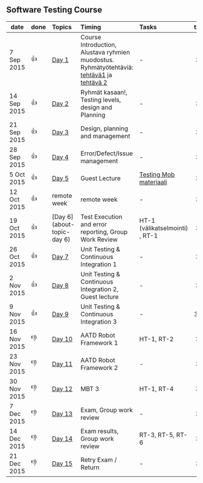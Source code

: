 ## Software Testing Course

| date | done | Topics | Timing | Tasks | time |
|--------------|:------------|:------------|:------------|:------------| :----- |
| 7 Sep 2015 | :+1:  | [Day 1](about-topics-day-1) | Course Introduction, Alustava ryhmien muodostus. Ryhmätyötehtäviä: [tehtävä1](about-group-work-what-means-testing) ja [tehtävä 2](about-group-work-software-requirements-what-a-heck)  | -| 3h |
| 14 Sep 2015 | :+1: | [Day 2](about-topics-day-2) | Ryhmät kasaan!, Testing levels, design and Planning  | -| 3h |
| 21 Sep 2015 | :+1: | [Day 3](about-topics-day-3) | Design, planning and management | - | 3h |
| 28 Sep 2015 | :+1: | [Day 4](about-topics-day-4) | Error/Defect/Issue management | - | 3h |
| 5 Oct 2015 | :+1: | [Day 5](about-topics-day-5) | Guest Lecture | [Testing Mob materiaali](https://github.com/N4SJAMK/teamboard-test/wiki/expoloratory-testing-session) | 3h |
| 12 Oct 2015 | :+1: | remote week | remote week | - | 3h |
| 19 Oct 2015 | :+1: | [Day 6](about-topic-day 6) |  Test Execution and error reporting, Group Work Review |  HT-1 (välikatselmointi) , RT-1 | 3h |
| 26 Oct 2015 | :+1: | [Day 7](about-topic-day-7) | Unit Testing & Continuous Integration 1 | - | 3h | 
| 2 Nov 2015 | :+1: | [Day 8](about-topic-day-8) | Unit Testing & Continuous Integration 2, Guest lecture | - | 3h | 
| 9 Nov 2015 | :+1: | [Day 9](about-topic-day-9) | Unit Testing & Continuous Integration 3 | - | 3h |
| 16 Nov 2015 | :-1: | [Day 10](about-topic-day-10) | AATD Robot Framework 1 | HT-1, RT-2 | 3h |
| 23 Nov 2015 | :-1: | [Day 11](about-topic-day-11) | AATD Robot Framework 2 | - | 3h |
| 30 Nov 2015 | :-1: | [Day 12](about-topic-day-12) | MBT  3 | HT-1, RT-4  | 3h |
| 7 Dec 2015 | :-1: | [Day 13](about-topic-day-13)  | Exam, Group work review | - | 3h |
| 14 Dec 2015 | :-1: | [Day 14](about-topic-day-14) | Exam results, Group work review  | RT-3, RT-5, RT-6 | 3h |
| 21 Dec 2015 | :-1: | [Day 15](about-topic-day-15) | Retry Exam / Return | - | 3h |